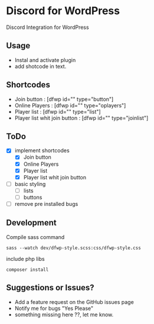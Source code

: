 # Discord for WordPress
Discord Integration for WordPress


## Usage
- Instal and activate plugin
- add shotcode in text.

## Shortcodes
- Join button : [dfwp id="<discord server id>" type="button"]
- Online Players : [dfwp id="<discord server id>" type="oplayers"]
- Player list : [dfwp id="<discord server id>" type="list"]
- Player list whit join button : [dfwp id="<discord server id>" type="joinlist"]

## ToDo

- [x] implement shortcodes
  - [x] Join button
  - [x] Online Players
  - [x] Player list 
  - [x] Player list whit join button
- [ ] basic styling
  - [ ] lists
  - [ ] buttons
- [ ] remove pre installed bugs

## Development

Compile sass command
```Shell
sass --watch dev/dfwp-style.scss:css/dfwp-style.css
```
include php libs
```Shell
composer install
```

## Suggestions or Issues?

- Add a feature request on the GitHub issues page
- Notify me for bugs "Yes Please"
- something missing here ??, let me know.

